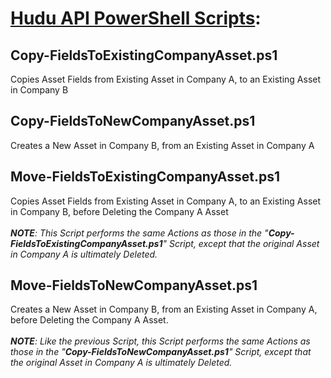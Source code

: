 # **<u>Hudu API PowerShell Scripts</u>**:

## **Copy-FieldsToExistingCompanyAsset.ps1**<br>
Copies Asset Fields from Existing Asset in Company A, to an Existing Asset in Company B<br>

## **Copy-FieldsToNewCompanyAsset.ps1**<br>
Creates a New Asset in Company B, from an Existing Asset in Company A<br>

## **Move-FieldsToExistingCompanyAsset.ps1**<br>
Copies Asset Fields from Existing Asset in Company A, to an Existing Asset in Company B, before Deleting the Company A Asset<br>
<br>
***NOTE**: This Script performs the same Actions as those in the "**Copy-FieldsToExistingCompanyAsset.ps1**" Script, except that the original Asset in Company A is ultimately Deleted.*

## **Move-FieldsToNewCompanyAsset.ps1**<br>
Creates a New Asset in Company B, from an Existing Asset in Company A, before Deleting the Company A Asset.<br>
<br>
***NOTE**: Like the previous Script, this Script performs the same Actions as those in the "**Copy-FieldsToNewCompanyAsset.ps1**" Script, except that the original Asset in Company A is ultimately Deleted.*
